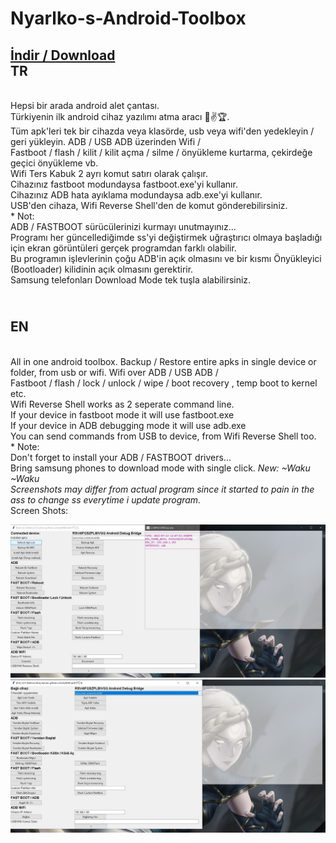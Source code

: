 # Nyarlko-s-Android-Toolbox
<a href="https://github.com/ny4rlk0/Android-Toolbox-ADB/releases/download/v2.5/Android_Toolbox@nyarlko_v2.5.zip">İndir / Download</a>
<br>TR
---------------
<br>Hepsi bir arada android alet çantası. 
<br>Türkiyenin ilk android cihaz yazılımı atma aracı 😤✌🏆. 
<br>Tüm apk'leri tek bir cihazda veya klasörde, usb veya wifi'den yedekleyin / geri yükleyin. ADB / USB ADB üzerinden Wifi /
<br>Fastboot / flash / kilit / kilit açma / silme / önyükleme kurtarma, çekirdeğe geçici önyükleme vb.
<br>Wifi Ters Kabuk 2 ayrı komut satırı olarak çalışır.
<br>Cihazınız fastboot modundaysa fastboot.exe'yi kullanır.
<br>Cihazınız ADB hata ayıklama modundaysa adb.exe'yi kullanır.
<br>USB'den cihaza, Wifi Reverse Shell'den de komut gönderebilirsiniz.
<br>* Not:
<br>ADB / FASTBOOT sürücülerinizi kurmayı unutmayınız...
<br>Programı her güncellediğimde ss'yi değiştirmek uğraştırıcı olmaya başladığı için ekran görüntüleri gerçek programdan farklı olabilir.
<br>Bu programın işlevlerinin çoğu ADB'in açık olmasını ve bir kısmı Önyükleyici (Bootloader) kilidinin açık olmasını gerektirir.
<br>Samsung telefonları Download Mode tek tuşla alabilirsiniz.

<br>EN
---------------
<br>All in one android toolbox. Backup / Restore entire apks in single device or folder, from usb or wifi. Wifi over ADB / USB ADB / <br>Fastboot / flash /  lock / unlock / wipe / boot recovery , temp boot to kernel etc.
<br>Wifi Reverse Shell works as 2 seperate command line.
<br>If your device in fastboot mode it will use fastboot.exe
<br>If your device in ADB debugging mode it will use adb.exe
<br>You can send commands from USB to device, from Wifi Reverse Shell too.
<br>* Note:
<br>Don't forget to install your ADB / FASTBOOT drivers...
<br>Bring samsung phones to download mode with single click. *New: ~Waku ~Waku
<br>Screenshots may differ from actual program since it started to pain in the ass to change ss everytime i update program. 
 <br>* Screen Shots:
<p align="center">
    <img src="10.jpg">
    <img src="20.jpg">
